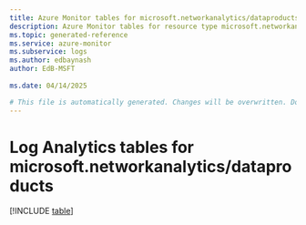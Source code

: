 ```yaml
---
title: Azure Monitor tables for microsoft.networkanalytics/dataproducts
description: Azure Monitor tables for resource type microsoft.networkanalytics/dataproducts
ms.topic: generated-reference
ms.service: azure-monitor
ms.subservice: logs
ms.author: edbaynash
author: EdB-MSFT
   
ms.date: 04/14/2025

# This file is automatically generated. Changes will be overwritten. Do not change this file directly.
---
```


# Log Analytics tables for microsoft.networkanalytics/dataproducts  

[!INCLUDE [table](~/reusable-content/ce-skilling/azure/includes/azure-monitor/reference/tables/microsoft-networkanalytics_dataproducts-include.md)]

